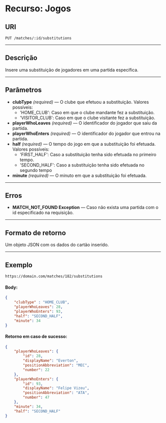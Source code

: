 # Recurso: Jogos

## URI
    PUT /matches/:id/substitutions
***

## Descrição
Insere uma substituição de jogadores em uma partida específica.
***

## Parâmetros

- **clubType** _(required)_ — O clube que efetuou a substituição. Valores possíveis:
    - 'HOME_CLUB': Caso em que o clube mandante fez a substituição.
    - 'VISITOR_CLUB': Caso em que o clube visitante fez a substituição.
- **playerWhoLeaves** _(required)_ — O identificador do jogador que saiu da partida.
- **playerWhoEnters** _(required)_ — O identificador do jogador que entrou na partida.
- **half** _(required)_ — O tempo do jogo em que a substituição foi efetuada. Valores possíveis:
    - 'FIRST_HALF': Caso a substituição tenha sido efetuada no primeiro tempo.
    - 'SECOND_HALF': Caso a substituição tenha sido efetuada no segundo tempo
- **minute** _(required)_ — O minuto em que a substituição foi efetuada.
***

## Erros
- **MATCH_NOT_FOUND Exception** — Caso não exista uma partida com o id especificado na requisição.
***

## Formato de retorno
Um objeto JSON com os dados do cartão inserido.
***

## Exemplo

    https://domain.com/matches/182/substitutions

#### Body:
``` json
{
	"clubType" : "HOME_CLUB",
	"playerWhoLeaves": 28,
	"playerWhoEnters": 93,
	"half": "SECOND_HALF",
	"minute": 34
}
```

#### Retorno em caso de sucesso:
``` json
{
    "playerWhoLeaves": {
        "id": 28,
        "displayName": "Everton",
        "positionAbbreviation": "MEC",
        "number": 22
    },
    "playerWhoEnters": {
        "id": 93,
        "displayName": "Felipe Vizeu",
        "positionAbbreviation": "ATA",
        "number": 47
    },
    "minute": 34,
    "half": "SECOND_HALF"
}
```